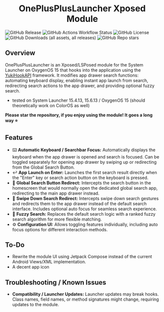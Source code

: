 # <center>OnePlusPlusLauncher Xposed Module</center>
![GitHub Release](https://img.shields.io/github/v/release/wizpizz/OnePlusPlusLauncher?style=for-the-badge)
![GitHub Actions Workflow Status](https://img.shields.io/github/actions/workflow/status/wizpizz/OnePlusPlusLauncher/debug_build.yml?style=for-the-badge&label=DEBUG%20BUILD)
![GitHub License](https://img.shields.io/github/license/wizpizz/OnePlusPlusLauncher?style=for-the-badge)
![GitHub Downloads (all assets, all releases)](https://img.shields.io/github/downloads/wizpizz/OnePlusPlusLauncher/total?style=for-the-badge)
![GitHub Repo stars](https://img.shields.io/github/stars/wizpizz/OnePlusPlusLauncher?style=for-the-badge)


## Overview

OnePlusPlusLauncher is an Xposed/LSPosed module for the System Launcher on OxygenOS 15 that hooks into the application using the [YukiHookAPI](https://github.com/HighCapable/YuKiHookAPI) framework. It modifies app drawer search functions: automating keyboard display, enabling instant app launch from search, redirecting search actions to the app drawer, and providing optional fuzzy search.

- tested on System Launcher 15.4.13, 15.6.13 / OxygenOS 15 (should theoretically work on ColorOS as well)

**Please star the repository, if you enjoy using the module! It goes a long way ⭐**

## Features

*   ⌨️ **Automatic Keyboard / Searchbar Focus:** Automatically displays the keyboard when the app drawer is opened and search is focused. Can be toggled separately for opening app drawer by swiping up or redirecting from the Global Search Button.
*   ↩️ **App Launch on Enter:** Launches the first search result directly when the "Enter" key or search action button on the keyboard is pressed.
*   🔎 **Global Search Button Redirect:** Intercepts the search button in the homescreen that would normally open the dedicated global search app, redirecting to the main app drawer instead.
*   📱 **Swipe Down Search Redirect:** Intercepts swipe down search gestures and redirects them to the app drawer instead of the default search interface. Includes optional auto focus for seamless search experience.
*   🍑 **Fuzzy Search:** Replaces the default search logic with a ranked fuzzy search algorithm for more flexible matching.
*   ⚙️ **Configuration UI:** Allows toggling features individually, including auto focus options for different interaction methods.

## To-Do

*   Rewrite the module UI using Jetpack Compose instead of the current Android Views/XML implementation.
*   A decent app icon 

## Troubleshooting / Known Issues

*   **Compatibility / Launcher Updates:** Launcher updates may break hooks. Class names, field names, or method signatures might change, requiring updates to the module.

